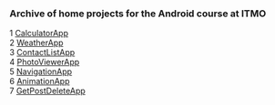 ### Archive of home projects for the Android course at ITMO

1 [CalculatorApp](https://github.com/RuslanPark/ITMO-android-course/tree/master/CalculatorApp)  
2 [WeatherApp](https://github.com/RuslanPark/ITMO-android-course/tree/master/WeatherApp)  
3 [ContactListApp](https://github.com/RuslanPark/ITMO-android-course/tree/master/ContactListApp)  
4 [PhotoViewerApp](https://github.com/RuslanPark/ITMO-android-course/tree/master/PhotoViewerApp)  
5 [NavigationApp](https://github.com/RuslanPark/ITMO-android-course/tree/master/NavigationApp)  
6 [AnimationApp](https://github.com/RuslanPark/ITMO-android-course/tree/master/AnimationApp)  
7 [GetPostDeleteApp](https://github.com/RuslanPark/ITMO-android-course/tree/master/GetPostDeleteApp)  
